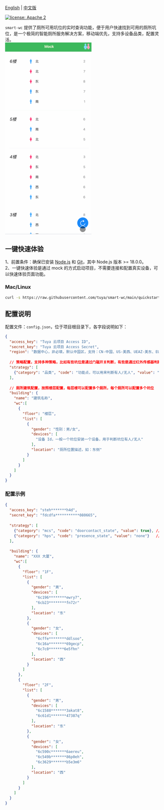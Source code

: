 [English](README.md) | [中文版](README_zh.md)

[![license: Apache 2](https://img.shields.io/badge/license-Apache%202-green)](https://github.com/tuya/smart-wc/blob/main/LICENSE 'License')

`smart-wc` 提供了厕所可用坑位的实时查询功能，便于用户快速找到可用的厕所坑位，是一个极简的智能厕所服务解决方案，移动端优先，支持多设备品类，配置灵活。  
![GIF 演示](./public/demo-zh.gif)

## 一键快速体验
1、前置条件：确保已安装 [Node.js](https://nodejs.org/) 和 [Git](https://git-scm.com/)，其中 Node.js 版本 >= 18.0.0。  
2、一键快速体验是通过 mock 的方式启动项目，不需要连接和配置真实设备，可以快速体验页面功能。

### Mac/Linux
```bash
curl -s https://raw.githubusercontent.com/tuya/smart-wc/main/quickstart.sh | bash
```

## 配置说明
配置文件：`config.json`，位于项目根目录下，各字段说明如下：
```json
{
  "access_key": "Tuya 云项目 Access ID", 
  "secret_key": "Tuya 云项目 Access Secret",
  "region": "数据中心，非必填，默认中国区，支持：CN-中国、US-美西、UEAZ-美东、EU-欧洲、WEAZ-西欧、IND-印度",

  // 策略配置，支持多种策略，比如有些坑位是通过门磁开关判断，有些是通过红外传感器判断，有些是通过人体存在传感器判断
  "strategy": [
    {"category": "品类", "code": "功能点，可以用来判断有人/无人", "value": "表示无人时候的状态值，表明当前坑位空闲"}
  ],

  // 厕所建筑配置，按照楼层配置，每层楼可以配置多个厕所，每个厕所可以配置多个坑位
  "building": {
    "name": "建筑名称",
    "wc":[
      {
        "floor": "楼层",
        "list": [
          {
            "gender": "性别：男/女",
            "devices": [
              "设备 Id，一般一个坑位安装一个设备，用于判断坑位有人/无人"
            ],
            "location": "厕所位置描述，如：东侧"
          }
        ]
      }
    ]
  }
}
```  

### 配置示例
```json
{
  "access_key": "steh*******h4d",
  "secret_key": "fdcdfa***********080665",

  "strategy": [
    {"category": "mcs", "code": "doorcontact_state", "value": true}, // 门磁设备
    {"category": "hps", "code": "presence_state", "value": "none"}   // 人体存在传感器设备
  ],

  "building": {
    "name": "XXX 大厦",
    "wc":[
      {
        "floor": "1F",
        "list": [
          {
            "gender": "男",
            "devices": [
              "6c196********ewry7",
              "6cb23********fn72r"
            ],
            "location": "东"
          },
          {
            "gender": "女",
            "devices": [
              "6cffe********ddlsoo",
              "6c16a********69gecp",
              "6c7c0*******6e5fhn"
            ],
            "location": "西"
          }
        ]
      },
      {
        "floor": "2F",
        "list": [
          {
            "gender": "男",
            "devices": [
              "6c1588*******3akat8",
              "6c61d1*******47387q"
            ],
            "location": "东"
          },
          {
            "gender": "女",
            "devices": [
              "6c590c*******6aereu",
              "6c549b*******86p0eh",
              "6c3629*******b5e3m6"
            ],
            "location": "西"
          }
        ]
      }
    ]
  }
}
```
